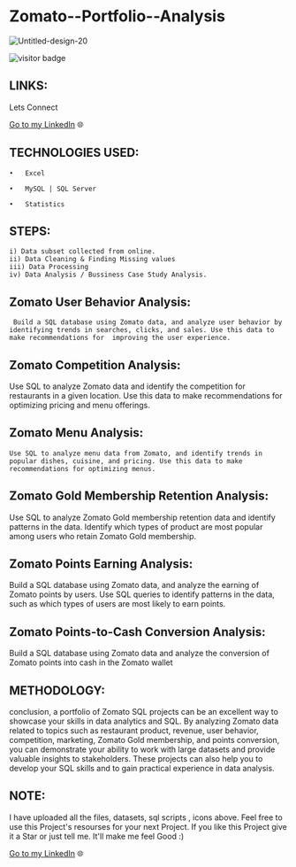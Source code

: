 # Zomato--Portfolio--Analysis 
![Untitled-design-20](https://user-images.githubusercontent.com/82509629/227653169-0decd6ec-68b8-44bd-b790-ade74266aeb2.png)

 ![visitor badge](https://visitor-badge.glitch.me/badge?page_id=NiteshGautam20.Zomato--Portfolio--Analysis&left_color=red&right_color=green&left_text=HelloVisitors)
## LINKS: 

Lets Connect

[Go to my LinkedIn](https://www.linkedin.com/in/nitesh-gautam-2a7a87209/) 🌐


## TECHNOLOGIES USED:

    •	Excel

    •	MySQL | SQL Server

    •	Statistics
    
   ## STEPS:

    i) Data subset collected from online.
    ii) Data Cleaning & Finding Missing values
    iii) Data Processing 
    iv) Data Analysis / Bussiness Case Study Analysis.
    
    
  ## Zomato User Behavior Analysis:
  
     Build a SQL database using Zomato data, and analyze user behavior by identifying trends in searches, clicks, and sales. Use this data to make recommendations for  improving the user experience.
     
  ## Zomato Competition Analysis:
  
  Use SQL to analyze Zomato data and identify the competition for restaurants in a given location. Use this data to make recommendations for optimizing pricing and       menu offerings.
  
  
  ##  Zomato Menu Analysis:
  
    Use SQL to analyze menu data from Zomato, and identify trends in popular dishes, cuisine, and pricing. Use this data to make recommendations for optimizing menus.
    
    
 ##  Zomato Gold Membership Retention Analysis:
 
Use SQL to analyze Zomato Gold membership retention data and identify patterns in the data. Identify which types of  product are most popular among users who retain Zomato Gold membership.

 ##  Zomato Points Earning Analysis:
 
Build a SQL database using Zomato data, and analyze the earning of Zomato points by users. Use SQL queries to identify patterns in the data, such as which types of users are most likely to earn points.

## Zomato Points-to-Cash Conversion Analysis:
Build a SQL database using Zomato data and analyze the conversion of Zomato points into cash in the Zomato wallet

## METHODOLOGY:

conclusion, a portfolio of Zomato SQL projects can be an excellent way to showcase your skills in data analytics and SQL. By analyzing Zomato data related to topics such as restaurant product, revenue, user behavior, competition, marketing, Zomato Gold membership, and points conversion, you can demonstrate your ability to work with large datasets and provide valuable insights to stakeholders. These projects can also help you to develop your SQL skills and to gain practical experience in data analysis.


 ## NOTE:

I have uploaded all the files, datasets, sql scripts , icons above. Feel free to use this Project's resourses for your next Project. If you like this Project give it a Star or just tell me. It'll make me feel Good :)

[Go to my LinkedIn](https://www.linkedin.com/in/nitesh-gautam-2a7a87209/) 🌐
    


